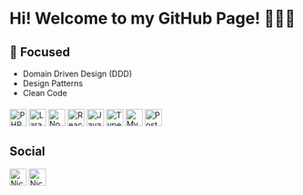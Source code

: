 # Hi! Welcome to my GitHub Page! 👨🏻‍💻

## 🎯 Focused

- Domain Driven Design (DDD)
- Design Patterns
- Clean Code

<p style="margin-top: 20px;">
    <img src="https://devicons.github.io/devicon/devicon.git/icons/php/php-original.svg" alt="PHP"  width="30" height="30" />
    <img src="https://devicons.github.io/devicon/devicon.git/icons/laravel/laravel-plain-wordmark.svg" alt="Laravel" width="30" height="30"/>
    <img src="https://devicons.github.io/devicon/devicon.git/icons/nodejs/nodejs-original.svg" alt="NodeJS" width="30" height="30"/>
    <img src="https://devicons.github.io/devicon/devicon.git/icons/react/react-original-wordmark.svg" alt="React" width="30" height="30"/>
    <img src="https://devicons.github.io/devicon/devicon.git/icons/javascript/javascript-original.svg" alt="Javascript" width="30" height="30"/>
    <img src="https://devicons.github.io/devicon/devicon.git/icons/typescript/typescript-original.svg" alt="Typescript" width="30" height="30"/>
    <img src="https://devicons.github.io/devicon/devicon.git/icons/mysql/mysql-original.svg" alt="MySQL" width="30" height="30"/>
    <img src="https://devicons.github.io/devicon/devicon.git/icons/postgresql/postgresql-original.svg" alt="Postgresql" width="30" height="30"/>
</p>



## Social
<p>
    <a href="https://linkedin.com/in/nicolastanski" target="blank"><img align="center" src="https://devicons.github.io/devicon/devicon.git/icons/linkedin/linkedin-original.svg" alt="Nicolas Tanski" height="30" width="30" /></a>
    <a href="https://github.com/nicolastanski" target="blank"><img align="center" src="https://devicons.github.io/devicon/devicon.git/icons/github/github-original.svg" alt="Nicolas Tanski" height="30" width="30" /></a>
</p>